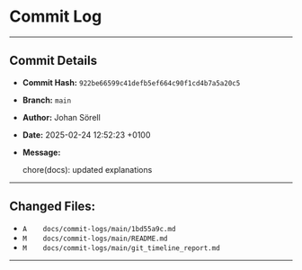 # Commit Log

---

## Commit Details

- **Commit Hash:**   `922be66599c41defb5ef664c90f1cd4b7a5a20c5`
- **Branch:**        `main`
- **Author:**        Johan Sörell
- **Date:**          2025-02-24 12:52:23 +0100
- **Message:**

  chore(docs): updated explanations

---

## Changed Files:

- `A	docs/commit-logs/main/1bd55a9c.md`
- `M	docs/commit-logs/main/README.md`
- `M	docs/commit-logs/main/git_timeline_report.md`

---
